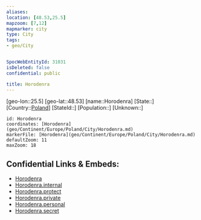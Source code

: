 ```yaml
---
aliases: 
location: [48.53,25.5]
mapzoom: [7,12] 
mapmarker: city 
type: City
tags:
- geo/City


SpocWebEntityId: 31031
isDeleted: false
confidential: public

title: Horodenra
---
```

[geo-lon::25.5]
[geo-lat::48.53]
[name::Horodenra]
[State::]
[Country::[Poland](geo/Continent/Europe/Poland.md)]
[StateId::]
[Population::]
[Unknown::]


```leaflet
id: Horodenra
coordinates: [Horodenra](geo/Continent/Europe/Poland/City/Horodenra.md)
markerFile: [Horodenra](geo/Continent/Europe/Poland/City/Horodenra.md)
defaultZoom: 11 
maxZoom: 18
```


## Confidential Links & Embeds: 
- [Horodenra](../../../../../../_public/geo/Continent/Europe/Poland/City/Horodenra.md) 
- [Horodenra.internal](../../../../../../_internal/geo/Continent/Europe/Poland/City/Horodenra.internal.md) 
- [Horodenra.protect](../../../../../../_protect/geo/Continent/Europe/Poland/City/Horodenra.protect.md) 
- [Horodenra.private](../../../../../../_private/geo/Continent/Europe/Poland/City/Horodenra.private.md) 
- [Horodenra.personal](../../../../../../_personal/geo/Continent/Europe/Poland/City/Horodenra.personal.md) 
- [Horodenra.secret](../../../../../../_secret/geo/Continent/Europe/Poland/City/Horodenra.secret.md) 
